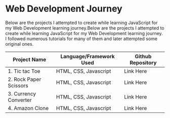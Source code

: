 # Web Development Journey
Below are the projects I attempted to create while learning JavaScript for my Web Development learning journey.Below are the projects I attempted to create while learning JavaScript for my Web Development learning journey. I followed numerous tutorials for many of them and later attempted some original ones.


| Project Name           | Language/Framework Used | Github Repository |
| ---------------------- | ----------------------- | ----------------- |
| 1. Tic tac Toe         | HTML, CSS, Javascript   |  Link Here        |
| 2. Rock Paper Scissors | HTML, CSS, Javascript   |  Link Here        |
| 3. Currency Converter  | HTML, CSS, Javascript   |  Link Here        | 
| 4. Amazon Clone        | HTML, CSS, Javascript   |  Link Here        |

